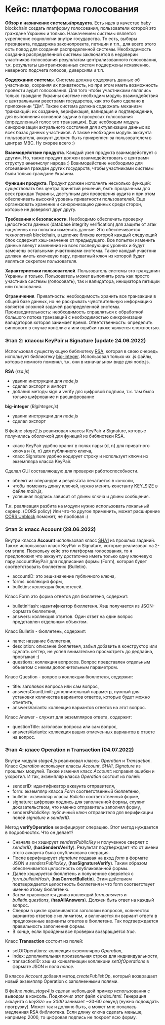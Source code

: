 # Кейс: платформа голосования

**Обзор и назначение системы/продукта**.
Есть идея в качестве baby blockchain создать платформу голосования, пользователи которой это граждане Украины и только.
Назначением системы является укрепление социологии внутри государства.
То есть, выборы президента, поддержка законопроекта, петиции и т.п., для всего этого есть повод для
создания распределенной системы.
Необходимость создания распределенной системы заключается в недоверии участников голосования результатам централизованного голосования,
т.к. результаты централизованных систем подвержены искажению, неверного подсчета голосов, диверсиям и т.п.

**Содержание системы**.
Система должна содержать данные об участниках, сохраняя их приватность, но при этом иметь возможность провести
аудит голосования. Для того чтобы участниками являлись только граждане Украины системе необходим модуль
взаимодействия с центральными реестрами государства, как это было сделано в приложении "Дія".
Также система должна содержать механизм транзакций: их создание, верификация, валидация и подтверждение, для
выполнения основной задачи в процессах голосования (определенный голос это транзакция).
Еще необходим модуль синхронизации актуального состояния для актуализации данных во всех базах данных участников.
А также необходим модуль аккаунта пользователя, аккаунт должен быть прикреплен за пользователем в центрах МВС. Ну скорее всего :)

**Взаимодействие продукта**.
Каждый узел продукта взаимодействует с другим. Но, также
продукт должен взаимодействовать с центрами структур ~~власти~~слуг народа :)
Взаимодействие необходимо для отсеивания граждан других государств,
чтобы участниками системы были только граждане Украины.

**Функции продукта**.
Продукт должен исполнять несколько функций: существовать без центра принятий решений, быть прозрачным для
всех граждан Украины, доступным для проведения аудита и при этом обеспечивать высокий уровень приватности пользователей.
Еще организовать хранение и синхронизацию данных среди сторон, которые не доверяют друг другу.

**Требования к безопасности**.
Необходимо обеспечить проверку целостности данных (database integrity verification) для защиты от атак
нацеленных на попытки изменить данные. Это обеспечивается технологией blockchain, в цепочке блоков которой
каждый следующий блок содержит хэш-значение от предыдущего. Все попытки изменить данные влекут изменения
на всех последующих уровнях и будут замечены остальными участниками системы.
Также каждый участник должен иметь ключевую пару, приватный ключ из которой будет являться секретом пользователя.

**Характеристики пользователей**.
Пользователь системы это гражданин Украины и только.
Пользователь может выполнять роль как просто участника системы (голосовать), так и валидатора, инициатора петиции или голосования.

**Ограничения**.
Приватность: необходимость хранить все транзакции в общей базе данных,
но не раскрывать чувствительную информацию является сложной задачей распределенной системы.
Производительность: необходимость справляться с обработкой большого потока транзакций с необходимостью
синхронизации валидаторов которая занимает время.
Ответственность: определить виновного в случае конфликта или ошибки также является сложностью.

### Этап 2: классы KeyPair и Signature (update 24.06.2022)

 Использовал существующую библиотеку [RSA](https://github.com/vnstd/RSA), которая в свою очередь использует библиотеку [big-integer](https://www.npmjs.com/package/big-integer). Использовал только их .js файлы, которые немного поменял, т.к. они в изначальном виде для node.js.

 **RSA** (*rsa.js*)
  - удалил инструкции для *node.js*
  - сделал экспорт и импорт
  - добавил методы sign и verify для цифровой подписи, т.к. там было только шифрование и расшифрование

 **big-integer** (*BigInteger.js*)
  - удалил инструкции для *node.js*
  - сделал экспорт

 В файле *stage2.js* реализовал классы KeyPair и Signature, которые получились оболочкой для функций из библиотеки RSA.
  - класс KeyPair удобно хранит в полях пары {d, n} для приватного ключа и {e, n} для публичного ключа,
  - класс Signature удобно кодирует строку и использует ключи из экземпляра класса KeyPair.

 Сделал GUI составляющую для проверки работоспособности.
  - объект из операндов и результата печатается в консоли,
  - чтобы поменять длину ключей, нужно менять константу KEY_SIZE в файле *main.js*,
  - успешная подпись зависит от длины ключа и длины сообщения.

 Т.к. реализация разбита на модули нужно использовать локальный сервер. (CORS policy)
 Или что-то другое применить, может расширение [CORS Unblock](https://chrome.google.com/webstore/detail/cors-unblock/lfhmikememgdcahcdlaciloancbhjino?hl=ru) поможет, не пробовал :)

### Этап 3: класс Account (28.06.2022)

 Внутри класса **Account** использовал класс [SHA1](https://github.com/eapodporinov/sha1) из прошлых заданий.
 Также использовал класс KeyPair и Signature, которые реализовал на 2-ом этапе.
 Поскольку кейс это платформа голосования, то я предположил что аккаунту достаточно иметь только одну ключевую пару
 accountKeyPair для подписания формы (Form), которая будет соответствовать бюллетеню (Bulletin).
  - accountID: это хеш-значение публичного ключа,
  - forms: коллекция форм,
  - bulletins: коллекция бюллетеней.

  Класс Form это форма ответов для бюллетеня, содержит:
   - bulletinHash: идентификатор бюллетеня. Хэш получается из JSON-формата бюллетеня,
   - answers: коллекция ответов. Один ответ на один вопрос представлен отдельным объектом.

  Класс Bulletin - бюллетень, содержит:
   - name: название бюллетеня,
   - desciption: описание бюллетеня, забыл добавить в конструктор или сделать сеттер, не успел внимательно просмотреть до дедлайна, провтыкал :(
   - questions: коллекция вопросов. Вопрос представлен отдельным объектом с неким дополнительным параметром.

  Класс Question - вопрос в коллекции бюллетеня, содержит:
   - title: заголовок вопроса или сам вопрос,
   - answersCountLimit: дополнительный параметр, нужный для установки количества вариантов ответов, которые будет можно отметить,
   - answersVariants: коллекция вариантов ответов на этот вопрос.

  Класс Answer - служит для экземпляров ответа, содержит:
   - questionTitle: заголовок вопроса или сам вопрос,
   - answersVariants: коллекция ваших отмеченных вариантов в ответе на вопрос.

### Этап 4: класс Operation и Transaction (04.07.2022)

  Внутри модуля *stage4.js* реализовал классы *Operation* и *Transaction*. Класс *Operation* использует классы
  *Account*, *SHA1*, *Signature* из прошлых модулей. Также изменил класс *Account*: исправил ошибки и укоротил.
  И так, экземпляр класса *Operation* состоит из полей:
   - senderID: идентификатор аккаунта отправителя,
   - form: экземпляр класса *Form* соответственный бюллетеню,
   - bulletin: экземпляр класса *Bulletin* соответственный форме,
   - signature: цифровая подпись для заполненной формы, служит доказательством, что именно отправитель заполнял форму,
   - sendersPublicKey: публичный ключ отправителя для верификации полей *signature* и *senderID*.

  Метод **verifyOperation** верифицирует операцию. Этот метод нуждается в подробностях.
  Что он делает?
   - Сначала он хэширует *sendersPublicKey* и полученное сверяет с *senderID*, (**hasSendersVerify**).
   Результат подтверждает что от имени этого аккаунта была опубликована операция.
   - После верифицирует *signature* подавая на вход *form* в формате JSON и *sendersPublicKey*, (**hasSignatureVerify**).
   Таким образом обеспечивается целостность опубликованной формы.
   - Далее хэшируется бюллетень и полученное сверяется с *form.bulletinHash*, (**hasCorrectBulletin**).
   Этим действием подтверждается целостность бюллетеня и что form соответствует именно этому бюллетеню.
   - Затем сравнивается длина коллекций *form.answers* и *bulletin.questions*, (**hasAllAnswers**).
   Должен быть ответ на каждый вопрос.
   - Следом в цикле сравниваются заголовки вопросов, количество вариантов ответов с их лимитом, и включается ли
   вариант ответа в предложенные варианты ответов в бюллетене.
   Так подтверждается правильность заполнения формы.
   - В конце, если пройдены все проверки возвращается *true*.

  Класс **Transaction** состоит из полей:
   - setOfOperations: коллекция экземпляров *Operation*,
   - index: дополнительная произвольная строка для индивидуальности,
   - transactionID: хэш из конкатенации коллекции *setOfOperations* в формате JSON и поля *nonce*.

  В классе *Account* добавил метод *createPublishOp*, который возвращает новый экземпляр Operation с заполненными полями.

  В файле *main_stage4.js* сделал небольшой пример использования с выводом в консоль. Подключил этот файл к *index.html*. Генерация аккаунта с *keySize == 3000* занимает ~30-60 секунд (нужно подождать прогрузку). Может так и должно быть, а может мне попалась медленная RSA библиотека. Если длину ключа сделать меньше, например 2000, то цифровая подпись не покроет всю форму.
